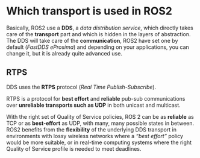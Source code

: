 # Which transport is used in ROS2

  Basically, ROS2 use a **DDS**, a *data distribution service*, which directly takes care of the **transport** part and which is hidden in the layers of abstraction.
  The DDS will take care of the **communication**, ROS2 have set one by default (*FastDDS eProsima*) and depending on your applications, you can change it, 
  but it is already quite advanced use.
  
  ## RTPS

DDS uses the **RTPS** protocol (*Real Time Publish-Subscribe*).

RTPS is a protocol for **best effort** and **reliable** pub-sub communications over **unreliable transports such as UDP** in both unicast and multicast.


With the right set of Quality of Service policies, ROS 2 can be as **reliable** as TCP or as **best-effort** as UDP, with many, many possible states in between. ROS2 benefits from the **flexibility** of the underlying DDS transport in environments with lossy wireless networks where a *“best effort”* policy would be more suitable, or in real-time computing systems where the right Quality of Service profile is needed to meet deadlines.

